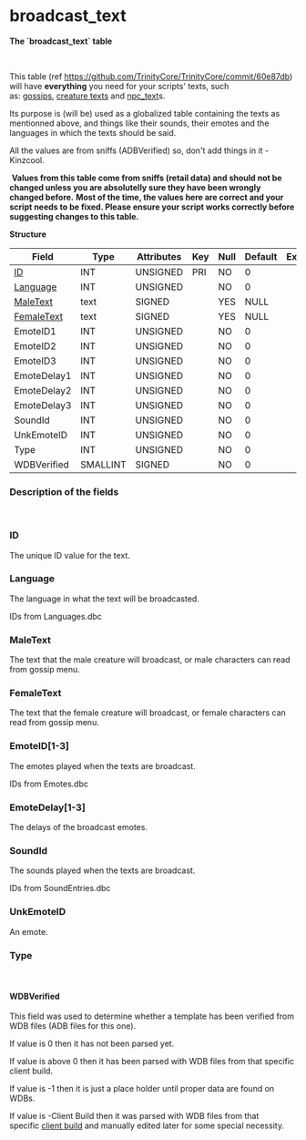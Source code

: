 # broadcast\_text

**The \`broadcast\_text\` table**

 

This table (ref <https://github.com/TrinityCore/TrinityCore/commit/60e87db>) will have **everything** you need for your scripts' texts, such as: [gossips](gossip_menu_option), [creature texts](creature_text) and [npc\_text](npc_text)s.

Its purpose is (will be) used as a globalized table containing the texts as mentionned above, and things like their sounds, their emotes and the languages in which the texts should be said.

All the values are from sniffs (ADBVerified) so, don't add things in it - Kinzcool.

 **Values from this table come from sniffs (retail data) and should not be changed unless you are absolutelly sure they have been wrongly changed before.**
 **Most of the time, the values here are correct and your script needs to be fixed. Please ensure your script works correctly before suggesting changes to this table.**

**Structure**

| Field                                    | Type        | Attributes | Key | Null | Default | Extra | Comment |
|------------------------------------------|-------------|------------|-----|------|---------|-------|---------|
| [ID](#broadcast_text-ID)                 | INT     | UNSIGNED   | PRI | NO   | 0       |       |         |
| [Language](#broadcast_text-Language)     | INT     | UNSIGNED   |     | NO   | 0       |       |         |
| [MaleText](#broadcast_text-MaleText)     | text        | SIGNED     |     | YES  | NULL    |       |         |
| [FemaleText](#broadcast_text-FemaleText) | text        | SIGNED     |     | YES  | NULL    |       |         |
| EmoteID1                                 | INT     | UNSIGNED   |     | NO   | 0       |       |         |
| EmoteID2                                 | INT     | UNSIGNED   |     | NO   | 0       |       |         |
| EmoteID3                                 | INT     | UNSIGNED   |     | NO   | 0       |       |         |
| EmoteDelay1                              | INT     | UNSIGNED   |     | NO   | 0       |       |         |
| EmoteDelay2                              | INT     | UNSIGNED   |     | NO   | 0       |       |         |
| EmoteDelay3                              | INT     | UNSIGNED   |     | NO   | 0       |       |         |
| SoundId                                  | INT     | UNSIGNED   |     | NO   | 0       |       |         |
| UnkEmoteID                               | INT     | UNSIGNED   |     | NO   | 0       |       |         |
| Type                                     | INT     | UNSIGNED   |     | NO   | 0       |       |         |
| WDBVerified                              | SMALLINT | SIGNED     |     | NO   | 0       |       |         |

### Description of the fields

 

### ID

The unique ID value for the text.

### Language

The language in what the text will be broadcasted.

IDs from Languages.dbc

### MaleText

The text that the male creature will broadcast, or male characters can read from gossip menu.

### FemaleText

The text that the female creature will broadcast, or female characters can read from gossip menu.

### EmoteID\[1-3\]

The emotes played when the texts are broadcast.

IDs from Emotes.dbc

### EmoteDelay\[1-3\]

The delays of the broadcast emotes.

### SoundId

The sounds played when the texts are broadcast.

IDs from SoundEntries.dbc

### UnkEmoteID

An emote.

### Type

 

#### WDBVerified

This field was used to determine whether a template has been verified from WDB files (ADB files for this one).

If value is 0 then it has not been parsed yet.

If value is above 0 then it has been parsed with WDB files from that specific client build.

If value is -1 then it is just a place holder until proper data are found on WDBs.

If value is -Client Build then it was parsed with WDB files from that specific [client build](http://archive.trinitycore.info/DB:Auth:realmlist#gamebuild "DB:Auth:realmlist") and manually edited later for some special necessity.

 
